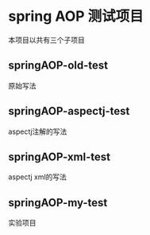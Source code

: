 # spring AOP 测试项目

本项目以共有三个子项目

## springAOP-old-test

原始写法

## springAOP-aspectj-test

aspectj注解的写法

## springAOP-xml-test

aspectj xml的写法

## springAOP-my-test

实验项目